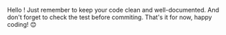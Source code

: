 Hello ! Just remember to keep your code clean and well-documented.
And don't forget to check the test  before commiting.
That's it for now, happy coding! 😊